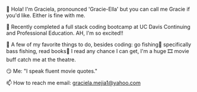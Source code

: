 👋 Hola! 
I'm Graciela, pronounced 'Gracie-Ella' but you can call me Gracie if you'd like. Either is fine with me.

🌱 Recently completed a full stack coding bootcamp at UC Davis Continuing and Professional Education. AH, I'm so excited!!

🎈 A few of my favorite things to do, besides coding: go fishing🎣 specifically bass fishing, read books📖 I read any chance I can get, I'm a huge 🎞️ movie buff catch me at the theatre.

😏 Me: "I speak fluent movie quotes."

📫 How to reach me 
email: graciela.mejia1@yahoo.com

<!---
gmejia87/gmejia87 is a ✨ special ✨ repository because its `README.md` (this file) appears on your GitHub profile.
You can click the Preview link to take a look at your changes.
--->
